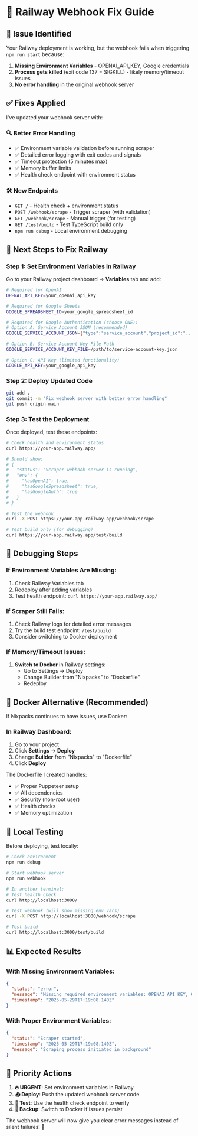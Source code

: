 # 🔧 Railway Webhook Fix Guide

## 🚨 **Issue Identified**

Your Railway deployment is working, but the webhook fails when triggering `npm run start` because:

1. **Missing Environment Variables** - OPENAI_API_KEY, Google credentials
2. **Process gets killed** (exit code 137 = SIGKILL) - likely memory/timeout issues
3. **No error handling** in the original webhook server

## ✅ **Fixes Applied**

I've updated your webhook server with:

### 🔍 **Better Error Handling**

- ✅ Environment variable validation before running scraper
- ✅ Detailed error logging with exit codes and signals
- ✅ Timeout protection (5 minutes max)
- ✅ Memory buffer limits
- ✅ Health check endpoint with environment status

### 🛠️ **New Endpoints**

- `GET /` - Health check + environment status
- `POST /webhook/scrape` - Trigger scraper (with validation)
- `GET /webhook/scrape` - Manual trigger (for testing)
- `GET /test/build` - Test TypeScript build only
- `npm run debug` - Local environment debugging

## 🎯 **Next Steps to Fix Railway**

### **Step 1: Set Environment Variables in Railway**

Go to your Railway project dashboard → **Variables** tab and add:

```bash
# Required for OpenAI
OPENAI_API_KEY=your_openai_api_key

# Required for Google Sheets
GOOGLE_SPREADSHEET_ID=your_google_spreadsheet_id

# Required for Google Authentication (choose ONE):
# Option A: Service Account JSON (recommended)
GOOGLE_SERVICE_ACCOUNT_JSON={"type":"service_account","project_id":"..."}

# Option B: Service Account Key File Path
GOOGLE_SERVICE_ACCOUNT_KEY_FILE=/path/to/service-account-key.json

# Option C: API Key (limited functionality)
GOOGLE_API_KEY=your_google_api_key
```

### **Step 2: Deploy Updated Code**

```bash
git add .
git commit -m "Fix webhook server with better error handling"
git push origin main
```

### **Step 3: Test the Deployment**

Once deployed, test these endpoints:

```bash
# Check health and environment status
curl https://your-app.railway.app/

# Should show:
# {
#   "status": "Scraper webhook server is running",
#   "env": {
#     "hasOpenAI": true,
#     "hasGoogleSpreadsheet": true,
#     "hasGoogleAuth": true
#   }
# }

# Test the webhook
curl -X POST https://your-app.railway.app/webhook/scrape

# Test build only (for debugging)
curl https://your-app.railway.app/test/build
```

## 🐛 **Debugging Steps**

### **If Environment Variables Are Missing:**

1. Check Railway Variables tab
2. Redeploy after adding variables
3. Test health endpoint: `curl https://your-app.railway.app/`

### **If Scraper Still Fails:**

1. Check Railway logs for detailed error messages
2. Try the build test endpoint: `/test/build`
3. Consider switching to Docker deployment

### **If Memory/Timeout Issues:**

1. **Switch to Docker** in Railway settings:
   - Go to Settings → Deploy
   - Change Builder from "Nixpacks" to "Dockerfile"
   - Redeploy

## 🐳 **Docker Alternative (Recommended)**

If Nixpacks continues to have issues, use Docker:

### **In Railway Dashboard:**

1. Go to your project
2. Click **Settings** → **Deploy**
3. Change **Builder** from "Nixpacks" to "Dockerfile"
4. Click **Deploy**

The Dockerfile I created handles:

- ✅ Proper Puppeteer setup
- ✅ All dependencies
- ✅ Security (non-root user)
- ✅ Health checks
- ✅ Memory optimization

## 🧪 **Local Testing**

Before deploying, test locally:

```bash
# Check environment
npm run debug

# Start webhook server
npm run webhook

# In another terminal:
# Test health check
curl http://localhost:3000/

# Test webhook (will show missing env vars)
curl -X POST http://localhost:3000/webhook/scrape

# Test build
curl http://localhost:3000/test/build
```

## 📊 **Expected Results**

### **With Missing Environment Variables:**

```json
{
  "status": "error",
  "message": "Missing required environment variables: OPENAI_API_KEY, GOOGLE_SPREADSHEET_ID, Google authentication",
  "timestamp": "2025-05-29T17:19:08.140Z"
}
```

### **With Proper Environment Variables:**

```json
{
  "status": "Scraper started",
  "timestamp": "2025-05-29T17:19:08.140Z",
  "message": "Scraping process initiated in background"
}
```

## 🎯 **Priority Actions**

1. **🔥 URGENT**: Set environment variables in Railway
2. **📤 Deploy**: Push the updated webhook server code
3. **🧪 Test**: Use the health check endpoint to verify
4. **🐳 Backup**: Switch to Docker if issues persist

The webhook server will now give you clear error messages instead of silent failures! 🚀
